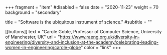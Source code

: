 +++ 
fragment = "item"
#disabled = false
date = "2020-11-23" 
weight = 70 
background = "secondary"

title = "Software is the ubiquitous instrument of science." 
#subtitle = ""

[[buttons]]
  text = "Carole Goble, Professor of Computer Science, University of Manchester, UK"
  url = "https://www.raeng.org.uk/diversity-in-engineering/diversity-and-inclusion-at-the-academy/celebrating-leading-women-in-engineering/carole-globe"
  color = "link"
+++
